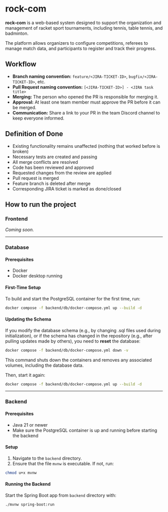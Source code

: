 # rock-com
**rock-com** is a web-based system designed to support the organization and management of racket sport tournaments, including tennis, table tennis, and badminton.

The platform allows organizers to configure competitions, referees to manage match data, and participants to register and track their progress.

## Workflow
- **Branch naming convention:** `feature/<JIRA-TICKET-ID>`, `bugfix/<JIRA-TICKET-ID>`, etc.
- **Pull Request naming convention:** `[<JIRA-TICKET-ID>] - <JIRA task title>`
- **Merging:** The person who opened the PR is responsible for merging it.
- **Approval:** At least one team member must approve the PR before it can be merged.
- **Communication:** Share a link to your PR in the team Discord channel to keep everyone informed.

## Definition of Done
- Existing functionality remains unaffected (nothing that worked before is broken)
- Necessary tests are created and passing
- All merge conflicts are resolved
- Code has been reviewed and approved
- Requested changes from the review are applied
- Pull request is merged
- Feature branch is deleted after merge
- Corresponding JIRA ticket is marked as done/closed

## How to run the project

### Frontend

*Coming soon.*

---
### Database

#### Prerequisites
- Docker
- Docker desktop running

#### First-Time Setup
To build and start the PostgreSQL container for the first time, run:
```bash
docker compose -f backend/db/docker-compose.yml up --build -d
```

#### Updating the Schema
If you modify the database schema (e.g., by changing .sql files used during initialization), or if the schema has changed in the repository (e.g., after pulling updates made by others), you need to **reset** the database:
```bash
docker compose -f backend/db/docker-compose.yml down -v
```
This command shuts down the containers and removes any associated volumes, including the database data.

Then, start it again:
```bash
docker compose -f backend/db/docker-compose.yml up --build -d
```

---
### Backend
#### Prerequisites
- Java 21 or newer
- Make sure the PostgreSQL container is up and running before starting the backend

#### Setup
1. Navigate to the `backend` directory. 
2. Ensure that the file `mvnw` is executable. If not, run:
```bash
chmod u+x mvnw
```

#### Running the Backend
Start the Spring Boot app from `backend` directory with:
```
./mvnw spring-boot:run
```